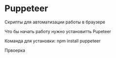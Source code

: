 # Puppeteer
Скрипты для автоматизации работы в браузере

Что бы начать работу нужно установитть Pupeteer 

Команда для установки: npm install puppeteer

Првоерка


